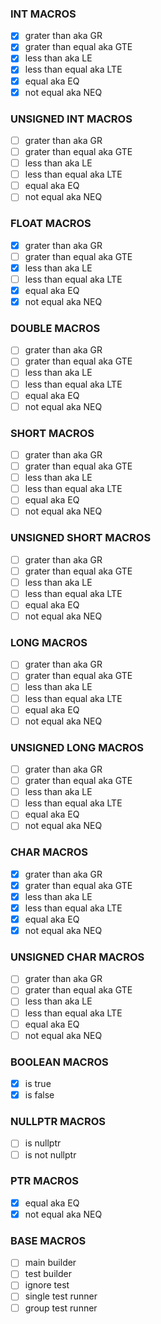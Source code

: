 ### INT MACROS

- [x] grater than aka GR
- [x] grater than equal aka GTE
- [x] less than aka LE
- [x] less than equal aka LTE
- [x] equal aka EQ
- [x] not equal aka NEQ

### UNSIGNED INT MACROS

- [ ] grater than aka GR
- [ ] grater than equal aka GTE
- [ ] less than aka LE
- [ ] less than equal aka LTE
- [ ] equal aka EQ
- [ ] not equal aka NEQ

### FLOAT MACROS

- [x] grater than aka GR
- [ ] grater than equal aka GTE
- [x] less than aka LE
- [ ] less than equal aka LTE
- [x] equal aka EQ
- [x] not equal aka NEQ

### DOUBLE MACROS

- [ ] grater than aka GR
- [ ] grater than equal aka GTE
- [ ] less than aka LE
- [ ] less than equal aka LTE
- [ ] equal aka EQ
- [ ] not equal aka NEQ

### SHORT MACROS

- [ ] grater than aka GR
- [ ] grater than equal aka GTE
- [ ] less than aka LE
- [ ] less than equal aka LTE
- [ ] equal aka EQ
- [ ] not equal aka NEQ

### UNSIGNED SHORT MACROS

- [ ] grater than aka GR
- [ ] grater than equal aka GTE
- [ ] less than aka LE
- [ ] less than equal aka LTE
- [ ] equal aka EQ
- [ ] not equal aka NEQ

### LONG MACROS

- [ ] grater than aka GR
- [ ] grater than equal aka GTE
- [ ] less than aka LE
- [ ] less than equal aka LTE
- [ ] equal aka EQ
- [ ] not equal aka NEQ

### UNSIGNED LONG MACROS

- [ ] grater than aka GR
- [ ] grater than equal aka GTE
- [ ] less than aka LE
- [ ] less than equal aka LTE
- [ ] equal aka EQ
- [ ] not equal aka NEQ

### CHAR MACROS

- [x] grater than aka GR
- [x] grater than equal aka GTE
- [x] less than aka LE
- [x] less than equal aka LTE
- [x] equal aka EQ
- [x] not equal aka NEQ

### UNSIGNED CHAR MACROS

- [ ] grater than aka GR
- [ ] grater than equal aka GTE
- [ ] less than aka LE
- [ ] less than equal aka LTE
- [ ] equal aka EQ
- [ ] not equal aka NEQ

### BOOLEAN MACROS

- [x] is true
- [x] is false

### NULLPTR MACROS

- [ ] is nullptr
- [ ] is not nullptr

### PTR MACROS

- [x] equal aka EQ
- [x] not equal aka NEQ

### BASE MACROS

- [ ] main builder
- [ ] test builder
- [ ] ignore test
- [ ] single test runner
- [ ] group test runner